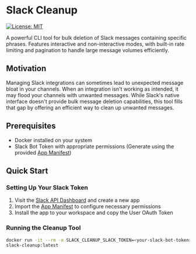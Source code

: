 # Slack Cleanup

[![License: MIT](https://img.shields.io/badge/License-MIT-yellow.svg)](https://opensource.org/licenses/MIT)

A powerful CLI tool for bulk deletion of Slack messages containing specific phrases. Features interactive and non-interactive modes, with built-in rate limiting and pagination to handle large message volumes efficiently.

## Motivation

Managing Slack integrations can sometimes lead to unexpected message bloat in your channels. When an integration isn't working as intended, it may flood your channels with unwanted messages. While Slack's native interface doesn't provide bulk message deletion capabilities, this tool fills that gap by offering an efficient way to clean up unwanted messages.

## Prerequisites

- Docker installed on your system
- Slack Bot Token with appropriate permissions (Generate using the provided [App Manifest](./app_manifest.json))

## Quick Start

### Setting Up Your Slack Token

1. Visit the [Slack API Dashboard](https://api.slack.com/apps) and create a new app
2. Import the [App Manifest](./app_manifest.json) to configure necessary permissions
3. Install the app to your workspace and copy the User OAuth Token

### Running the Cleanup Tool

```bash
docker run -it --rm -e SLACK_CLEANUP_SLACK_TOKEN=<your-slack-bot-token> ghcr.io/0x77dev/
slack-cleanup:latest
```

